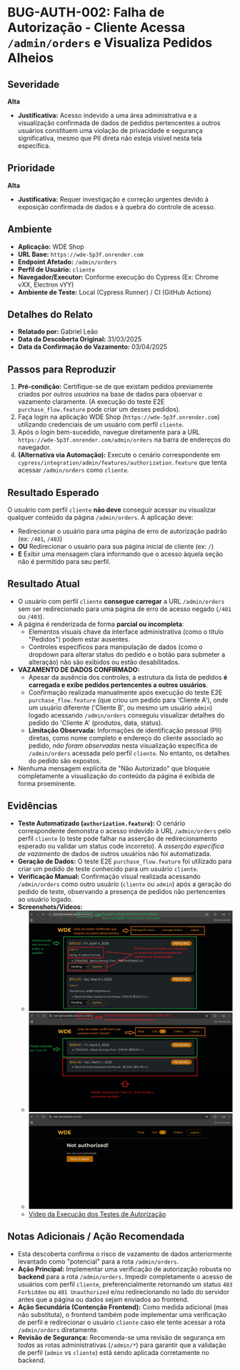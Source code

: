 # BUG-AUTH-002: Falha de Autorização - Cliente Acessa `/admin/orders` e Visualiza Pedidos Alheios

## Severidade

**Alta**

- **Justificativa:** Acesso indevido a uma área administrativa e a visualização confirmada de dados de pedidos pertencentes a outros usuários constituem uma violação de privacidade e segurança significativa, mesmo que PII direta não esteja visível nesta tela específica.

## Prioridade

**Alta**

- **Justificativa:** Requer investigação e correção urgentes devido à exposição confirmada de dados e à quebra do controle de acesso.

## Ambiente

- **Aplicação:** WDE Shop
- **URL Base:** `https://wde-5p3f.onrender.com`
- **Endpoint Afetado:** `/admin/orders`
- **Perfil de Usuário:** `cliente`
- **Navegador/Executor:** Conforme execução do Cypress (Ex: Chrome vXX, Electron vYY)
- **Ambiente de Teste:** Local (Cypress Runner) / CI (GitHub Actions)

## Detalhes do Relato

- **Relatado por:** Gabriel Leão
- **Data da Descoberta Original:** 31/03/2025
- **Data da Confirmação do Vazamento:** 03/04/2025

## Passos para Reproduzir

1.  **Pré-condição:** Certifique-se de que existam pedidos previamente criados por _outros usuários_ na base de dados para observar o vazamento claramente. (A execução do teste E2E `purchase_flow.feature` pode criar um desses pedidos).
2.  Faça login na aplicação WDE Shop (`https://wde-5p3f.onrender.com`) utilizando credenciais de um usuário com perfil `cliente`.
3.  Após o login bem-sucedido, navegue diretamente para a URL `https://wde-5p3f.onrender.com/admin/orders` na barra de endereços do navegador.
4.  **(Alternativa via Automação):** Execute o cenário correspondente em `cypress/integration/admin/features/authorization.feature` que tenta acessar `/admin/orders` como `cliente`.

## Resultado Esperado

O usuário com perfil `cliente` **não deve** conseguir acessar ou visualizar qualquer conteúdo da página `/admin/orders`. A aplicação deve:

- Redirecionar o usuário para uma página de erro de autorização padrão (ex: `/401`, `/403`)
- **OU** Redirecionar o usuário para sua página inicial de cliente (ex: `/`)
- **E** Exibir uma mensagem clara informando que o acesso àquela seção não é permitido para seu perfil.

## Resultado Atual

- O usuário com perfil `cliente` **consegue carregar** a URL `/admin/orders` sem ser redirecionado para uma página de erro de acesso negado (`/401` ou `/403`).
- A página é renderizada de forma **parcial ou incompleta**:
  - Elementos visuais chave da interface administrativa (como o título "Pedidos") podem estar ausentes.
  - Controles específicos para manipulação de dados (como o dropdown para alterar status do pedido e o botão para submeter a alteração) não são exibidos ou estão desabilitados.
- **VAZAMENTO DE DADOS CONFIRMADO:**
  - Apesar da ausência dos controles, a estrutura da lista de pedidos **é carregada e exibe pedidos pertencentes a outros usuários**.
  - Confirmação realizada manualmente após execução do teste E2E `purchase_flow.feature` (que criou um pedido para 'Cliente A'), onde um usuário diferente ('Cliente B', ou mesmo um usuário `admin`) logado acessando `/admin/orders` conseguiu visualizar detalhes do pedido do 'Cliente A' (produtos, data, status).
  - **Limitação Observada:** Informações de identificação pessoal (PII) diretas, como nome completo e endereço do cliente associado ao pedido, _não foram observadas_ nesta visualização específica de `/admin/orders` acessada pelo perfil `cliente`. No entanto, os detalhes do pedido são expostos.
- Nenhuma mensagem explícita de "Não Autorizado" que bloqueie completamente a visualização do conteúdo da página é exibida de forma proeminente.

## Evidências

- **Teste Automatizado (`authorization.feature`):** O cenário correspondente demonstra o acesso indevido à URL `/admin/orders` pelo perfil `cliente` (o teste pode falhar na asserção de redirecionamento esperado ou validar um status code incorreto). A _asserção específica de vazamento_ de dados de outros usuários não foi automatizada.
- **Geração de Dados:** O teste E2E `purchase_flow.feature` foi utilizado para criar um pedido de teste conhecido para um usuário `cliente`.
- **Verificação Manual:** Confirmação visual realizada acessando `/admin/orders` como outro usuário (`cliente` ou `admin`) após a geração do pedido de teste, observando a presença de pedidos não pertencentes ao usuário logado.
- **Screenshots/Vídeos:**
  - ![Painel Admin Acessado (BUG-AUTH-002)](../../evidence/BUG-AUTH-002-Admin-panel.png)
  - ![Vazamento de Dados (Pedidos de Outros) (BUG-AUTH-002)](../../evidence/BUG-AUTH-002-Data-leak.png)
  - ![Comportamento Esperado (BUG-AUTH-002)](../../evidence/BUG-AUTH-002-Expected-behavior.png)
  - [Vídeo da Execução dos Testes de Autorização](../../evidence/authorization.feature.mp4)

## Notas Adicionais / Ação Recomendada

- Esta descoberta confirma o risco de vazamento de dados anteriormente levantado como "potencial" para a rota `/admin/orders`.
- **Ação Principal:** Implementar uma verificação de autorização robusta no **backend** para a rota `/admin/orders`. Impedir completamente o acesso de usuários com perfil `cliente`, preferencialmente retornando um status `403 Forbidden` ou `401 Unauthorized` e/ou redirecionando no lado do servidor antes que a página ou dados sejam enviados ao frontend.
- **Ação Secundária (Contenção Frontend):** Como medida adicional (mas não substituta), o frontend também pode implementar uma verificação de perfil e redirecionar o usuário `cliente` caso ele tente acessar a rota `/admin/orders` diretamente.
- **Revisão de Segurança:** Recomenda-se uma revisão de segurança em _todas_ as rotas administrativas (`/admin/*`) para garantir que a validação de perfil (`admin` vs `cliente`) está sendo aplicada corretamente no backend.
